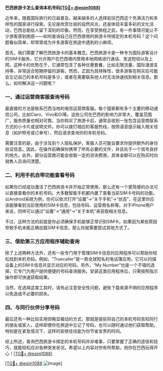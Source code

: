 **巴西旅游卡怎么查询本机号码[[TG💪+ @esim1088](https://t.me/s/esim1088)]**

近年来，随着国际旅行的日益普及，越来越多的人选择前往巴西这个充满活力和多样性的国家进行探索。无论是欣赏壮丽的自然风光，还是体验丰富多彩的文化活动，巴西总能给人留下深刻的印象。然而，在享受旅程之前，有一件事情可能让不少游客感到困惑——如何查询自己在巴西使用的旅游卡所绑定的本机号码？这个问题看似简单，却常常成为许多游客在旅途中遇到的小麻烦。

首先，我们需要了解巴西旅游卡的基本概念。巴西旅游卡是一种专为国际游客设计的SIM卡服务，它允许用户在巴西境内使用本地网络进行通话、发送短信以及上网。这种卡的优势在于，它通常包含了各种优惠套餐，比如无限流量、国际漫游支持等，非常适合短期停留的游客。然而，正因为其特殊性，很多游客在购买后可能会忘记自己的本机号码是多少，或者在需要联系他人时无法快速找到相关信息。那么，如何解决这一问题呢？

### **一、通过运营商客服查询号码**

最直接的方法是联系巴西当地的电信运营商客服。每个国家都有多个主要的移动通信公司，比如Claro、Vivo和Oi等。这些公司在巴西的影响力非常大，覆盖范围广，服务质量也相对可靠。当你购买了旅游卡后，通常会收到一张包含运营商联系方式的小卡片或说明文件。你可以拨打相应的客服热线，按照语音提示输入相关信息（如护照号或订单号），然后请求查询你的本机号码。

需要注意的是，由于涉及到个人隐私保护，客服人员可能会要求你提供额外的身份验证信息。因此，在操作前确保你携带了所有必要的文件，并且处于一个信号良好的地方。此外，部分运营商可能会收取一定的咨询费用，具体金额可以在购买时向销售人员询问清楚。

### **二、利用手机自带功能查看号码**

如果你已经成功激活了巴西旅游卡并开始正常使用，那么还有一个更简便的办法可以直接查看你的本机号码。大多数智能手机都内置了查看当前SIM卡号码的功能。以Android系统为例，你可以依次打开“设置”→“关于手机”→“状态”，在这里你应该能够看到当前使用的SIM卡信息，包括号码、运营商名称等。对于iPhone用户来说，同样可以通过“设置”→“通用”→“关于本机”来获取相关信息。

不过，这种方法的前提是你必须确保手机能够正常识别SIM卡。如果因为某些原因导致手机未能正确加载SIM卡信息，那么你就需要尝试其他方式了。

### **三、借助第三方应用程序辅助查询**

除了上述两种方法外，还有一些专门用于管理SIM卡信息的应用程序可以帮助你轻松找到本机号码。例如，“Truecaller”是一款全球知名的电话簿应用，它可以扫描设备上的SIM卡信息并显示对应的号码。另外，“My Number”也是一个不错的选择，它专门为用户提供便捷的号码查询服务。安装这类应用程序后，只需按照指示操作即可快速获取结果。

当然，在选择这类工具时，请务必注意安全性问题，避免下载来源不明的应用程序以免造成不必要的损失。

### **四、与同行伙伴分享号码**

最后还有一种比较实用但略显被动的方式，那就是提前将自己的本机号码告知同行的朋友或家人。这样即便你在旅途中忘记了号码，也可以随时通过他们获取帮助。特别是在紧急情况下，这样的安排往往能为你节省宝贵的时间。

综上所述，查询巴西旅游卡绑定的本机号码并非难事，只要掌握了正确的途径和技巧，就能轻松应对各种突发状况。希望以上内容对你有所帮助，祝你在巴西玩得开心！[[TG💪+ @esim1088](https://t.me/s/esim1088)]

[[TG💪+ @esim1088](https://t.me/s/esim1088) ![Image](https://i.postimg.cc/4NQfJmqS/Snipaste-2025-05-13-00-14-12.png)]